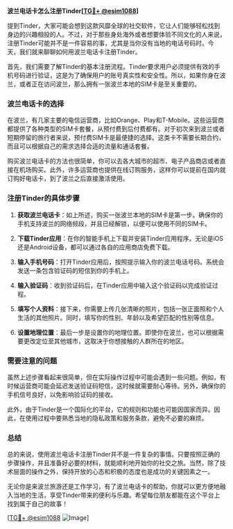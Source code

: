 **波兰电话卡怎么注册Tinder[[TG💪+ @esim1088](https://t.me/s/esim1088)]**

提到Tinder，大家可能会想到这款风靡全球的社交软件，它让人们能够轻松找到身边的兴趣相投的人。不过，对于那些身处海外或者想要体验不同文化的人来说，注册Tinder可能并不是一件容易的事，尤其是当你没有当地的电话号码时。今天，我们就来聊聊如何用波兰电话卡注册Tinder。

首先，我们需要了解Tinder的基本注册流程。Tinder要求用户必须提供有效的手机号码进行验证，这是为了确保用户的账号真实性和安全性。所以，如果你身在波兰，或者正在访问波兰，那么拥有一张波兰本地的SIM卡是至关重要的。

### 波兰电话卡的选择

在波兰，有几家主要的电信运营商，比如Orange、Play和T-Mobile。这些运营商都提供了各种类型的SIM卡套餐，从预付费到后付费都有。对于初次来到波兰或者短期停留的旅行者来说，预付费SIM卡是最便捷的选择。这类卡不需要长期合约，而且可以根据自己的需求选择合适的流量和通话套餐。

购买波兰电话卡的方法也很简单，你可以去各大城市的超市、电子产品商店或者直接在机场购买。此外，许多运营商也提供在线订购服务，这样你可以提前在国内就订购好电话卡，到了波兰之后直接激活使用。

### 注册Tinder的具体步骤

1. **获取波兰电话卡**：如上所述，购买一张波兰本地的SIM卡是第一步。确保你的手机支持波兰的网络频段，并且已经解锁，以便可以使用不同的SIM卡。

2. **下载Tinder应用**：在你的智能手机上下载并安装Tinder应用程序。无论是iOS还是Android设备，都可以通过各自的应用商店免费下载。

3. **输入手机号码**：打开Tinder应用后，按照提示输入你的波兰电话号码。系统会发送一条包含验证码的短信到你的手机上。

4. **输入验证码**：收到验证码后，在Tinder应用中输入这个验证码以完成验证过程。

5. **填写个人资料**：接下来，你需要上传几张清晰的照片，包括一张正面照和个人生活的其他照片。同时，填写你的性别、年龄以及希望匹配的性别等信息。

6. **设置地理位置**：最后一步是设置你的地理位置。即使你在波兰，也可以根据需要更改定位至其他城市，这取决于你想接触的人群所在的地区。

### 需要注意的问题

虽然上述步骤看起来很简单，但在实际操作过程中可能会遇到一些问题。例如，有时候运营商可能会延迟发送验证码短信，这时候就需要耐心等待。另外，确保你的手机信号良好，以免影响验证码的接收。

此外，由于Tinder是一个国际化的平台，它的规则和功能也可能因国家而异。因此，在使用过程中要熟悉当地的隐私政策和服务条款，避免不必要的麻烦。

### 总结

总的来说，使用波兰电话卡注册Tinder并不是一件复杂的事情。只要按照正确的步骤操作，并且准备好必要的材料，就能顺利地开始你的社交之旅。当然，除了技术层面的操作之外，保持开放的心态和积极的态度也是成功的关键因素之一。

无论你是来波兰旅游还是工作学习，有了波兰电话卡的帮助，你就可以更方便地融入当地的生活，享受Tinder带来的便利与乐趣。希望每位朋友都能在这个平台上找到属于自己的故事！

[[TG💪+ @esim1088](https://t.me/s/esim1088) ![Image](https://i.postimg.cc/4NQfJmqS/Snipaste-2025-05-13-00-14-12.png)]